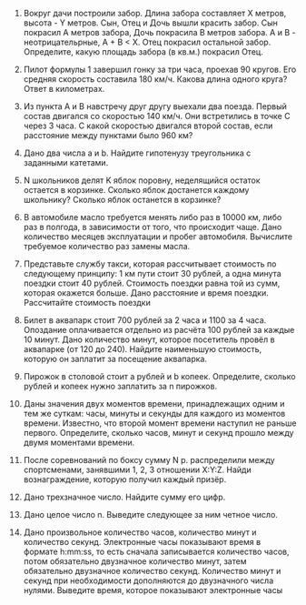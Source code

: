  1. Вокруг дачи построили забор. Длина забора составляет X метров, высота - Y метров. Сын, Отец и Дочь вышли красить забор. Сын покрасил A метров забора, Дочь покрасила B метров забора. A и B - неотрицательрные, A + B < X. Отец покрасил остальной забор. Определите, какую площадь забора (в кв.м.) покрасил Отец.
 2. Пилот формулы 1 завершил гонку за три часа, проехав 90 кругов. Его средняя скорость составила 180 км/ч. Какова длина одного круга? Ответ в километрах.
 3. Из пункта А и В навстречу друг другу выехали два поезда. Первый состав двигался со скоростью 140 км/ч. Они встретились в точке С через 3 часа. С какой скоростью двигался второй состав, если расстояние между пунктами было 960 км?
 4. Дано два числа a и b. Найдите гипотенузу треугольника с заданными катетами.
 5. N школьников делят K яблок поровну, неделящийся остаток остается в корзинке. Сколько яблок достанется каждому школьнику? Сколько яблок останется в корзинке?
 6. В автомобиле масло требуется менять либо раз в 10000 км, либо раз в полгода, в зависимости от того, что происходит чаще. Дано количество месяцев эксплуатации и пробег автомобиля. Вычислите требуемое количество раз замены масла. 
 7. Представьте службу такси, которая рассчитывает стоимость по следующему принципу: 1 км пути стоит 30 рублей, а одна минута поездки стоит 40 рублей. Стоимость поездки равна той из сумм, которая окажется больше. Дано расстояние и время поездки. Рассчитайте стоимость поездки
 8. Билет в аквапарк стоит 700 рублей за 2 часа и 1100 за 4 часа. Опоздание оплачивается отдельно из расчёта 100 рублей за каждые 10 минут. Дано количество минут, которое посетитель провёл в аквапарке (от 120 до 240). Найдите наименьшую стоимость, которую он заплатит за посещение аквапарка.
 9. Пирожок в столовой стоит a рублей и b копеек. Определите, сколько рублей и копеек нужно заплатить за n пирожков.
 10. Даны значения двух моментов времени, принадлежащих одним и тем же суткам: часы, минуты и секунды для каждого из моментов времени. Известно, что второй момент времени наступил не раньше первого. Определите, сколько часов, минут и секунд прошло между двумя моментами времени.
 
 15. После соревнований по боксу сумму N р. распределили между спортсменами, занявшими 1, 2, 3 отношении X:Y:Z. Найди вознаграждение, которую получил каждый призёр.
 20. Дано трехзначное число. Найдите сумму его цифр.
 21. Дано целое число n. Выведите следующее за ним четное число.
 23. Дано произвольное количество часов, количество минут и количество секунд. Электронные часы показывают время в формате h:mm:ss, то есть сначала записывается количество часов, потом обязательно двузначное количество минут, затем обязательно двузначное количество секунд. Количество минут и секунд при необходимости дополняются до двузначного числа нулями. Выведите время, которое показывают электронные часы
